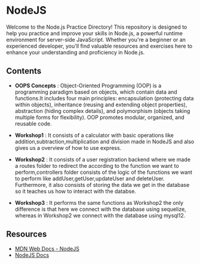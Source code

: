 # NodeJS

Welcome to the Node.js Practice Directory! This repository is designed to help you practice and improve your skills in Node.js, a powerful runtime environment for server-side JavaScript. Whether you're a beginner or an experienced developer, you'll find valuable resources and exercises here to enhance your understanding and proficiency in Node.js.

## Contents

- **OOPS Concepts** :  Object-Oriented Programming (OOP) is a programming paradigm based on objects, which contain data and functions.It includes four main principles: encapsulation (protecting data within objects), inheritance (reusing and extending object properties), abstraction (hiding complex details), and polymorphism (objects taking multiple forms for flexibility). OOP promotes modular, organized, and reusable code.

- **Workshop1** : It consists of a calculator with basic operations like addition,subtraction,multiplication and division made in NodeJS and also gives us a overview of how to use express.

- **Workshop2** : It consists of a user registration backend where we made a routes folder to redirect the according to the function we want to perform,controllers folder consists of the logic of the functions we want to perform like addUser,getUser,updateUser and deleteUser. Furthermore, it also consists of storing the data we get in the database so it teaches us how to interact with the databse.

- **Workshop3** : It performs the same functions as Workshop2 the only difference is that here we connect with the database using sequelize, whereas in Workshop2 we connect with the database using mysql12.

## Resources
- [MDN Web Docs - NodeJS](https://developer.mozilla.org/en-US/docs/Learn/Server-side/Express_Nodejs/Introduction)
- [NodeJS Docs](https://nodejs.org/en/docs)